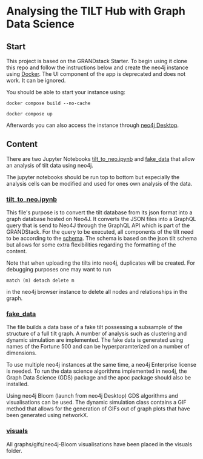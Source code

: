 # Analysing the TILT Hub with Graph Data Science

## Start

This project is based on the GRANDstack Starter. To begin using it clone this repo and follow the instructions below and create the neo4j instance using [Docker](https://docs.docker.com/get-docker/). 
The UI component of the app is deprecated and does not work. It can be ignored.

You should be able to start your instance using: 
```
docker compose build --no-cache
```
```
docker compose up
```

Afterwards you can also access the instance through [neo4j Desktop](https://neo4j.com/download/).  

## Content

There are two Jupyter Notebooks [tilt_to_neo.ipynb](https://github.com/Transparency-Information-Language/tilt-graph-analyis/blob/main/tilt_to_neo4j.ipynb) and [fake_data](https://github.com/Transparency-Information-Language/tilt-graph-analyis/blob/main/fake_data.ipynb) that allow an analysis of tilt data using neo4j. 

The jupyter notebooks should be run top to bottom but especially the analysis cells can be modified and used for ones own analysis of the data. 

###  [tilt_to_neo.ipynb](https://github.com/Transparency-Information-Language/tilt-graph-analyis/blob/main/tilt_to_neo4j.ipynb) 

This file's purpose is to convert the tilt database from its json format into a graph database hosted on Neo4J. It converts the JSON files into a GraphQL query that is send to Neo4J through the GraphQL API which is part of the GRANDStack. For the query to be executed, all components of the tilt need to be according to the [schema](https://github.com/Transparency-Information-Language/tilt-graph-analyis/blob/main/api/src/schema.graphql). The schema is based on the json tilt schema but allows for some extra flexibilities regarding the formatting of the content. 

Note that when uploading the tilts into neo4j, duplicates will be created. For debugging purposes one may want to run 
```
match (m) detach delete m
```
in the neo4j browser instance to delete all nodes and relationships in the graph.


### [fake_data](https://github.com/Transparency-Information-Language/tilt-graph-analyis/blob/main/fake_data.ipynb)

The file builds a data base of a fake tilt possessing a subsample of the structure of a full tilt graph. A number of analysis such as clustering and dynamic simulation are implemented. The fake data is generated using names of the Fortune 500 and can be hyperparamterized on a number of dimensions. 

To use multiple neo4j instances at the same time, a neo4j Enterprise license is needed. To run the data science algorithms implemented in neo4j, the Graph Data Science (GDS) package and the apoc package should also be installed. 

Using neo4j Bloom (launch from neo4j Desktop) GDS algorithms and visualisations can be used. The dynamic simulation class contains a GIF method that allows for the generation of GIFs out of graph plots that have been generated using networkX. 

### [visuals](https://github.com/Transparency-Information-Language/tilt-graph-analyis/blob/main/visuals)

All graphs/gifs/neo4j-Bloom visualisations have been placed in the visuals folder. 